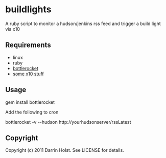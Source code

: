 # buildlights

A ruby script to monitor a hudson/jenkins rss feed and trigger a build
light via x10

## Requirements

- linux
- ruby
- [bottlerocket](http://www.linuxha.com/bottlerocket/)
- [some x10 stuff](http://www.x10.com/products/firecracker.htm)

## Usage

  gem install bottlerocket

Add the following to cron

  bottlerocket -v --hudson http://yourhudsonserver/rssLatest

## Copyright

Copyright (c) 2011 Darrin Holst. See LICENSE for details.

